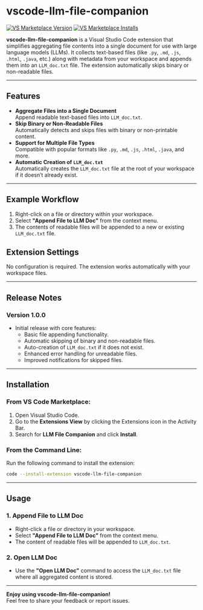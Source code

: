 # vscode-llm-file-companion


[![VS Marketplace Version](https://badgen.net/vs-marketplace/v/Danielskry.llm-file-companion)](https://marketplace.visualstudio.com/items?itemName=Danielskry.llm-file-companion)
[![VS Marketplace Installs](https://badgen.net/vs-marketplace/i/Danielskry.llm-file-companion)](https://marketplace.visualstudio.com/items?itemName=Danielskry.llm-file-companion)

**vscode-llm-file-companion** is a Visual Studio Code extension that simplifies aggregating file contents into a single document for use with large language models (LLMs). It collects text-based files (like `.py`, `.md`, `.js`, `.html`, `.java`, etc.) along with metadata from your workspace and appends them into an `LLM_doc.txt` file. The extension automatically skips binary or non-readable files.

---

## Features

- **Aggregate Files into a Single Document**  
  Append readable text-based files into `LLM_doc.txt`. 
- **Skip Binary or Non-Readable Files**  
  Automatically detects and skips files with binary or non-printable content.  
- **Support for Multiple File Types**  
  Compatible with popular formats like `.py`, `.md`, `.js`, `.html`, `.java`, and more.  
- **Automatic Creation of `LLM_doc.txt`**  
  Automatically creates the `LLM_doc.txt` file at the root of your workspace if it doesn’t already exist.  

---

## Example Workflow

1. Right-click on a file or directory within your workspace.  
2. Select **"Append File to LLM Doc"** from the context menu.  
3. The contents of readable files will be appended to a new or existing `LLM_doc.txt` file.  

## Extension Settings

No configuration is required. The extension works automatically with your workspace files.  

---

## Release Notes

### **Version 1.0.0**
- Initial release with core features:
  - Basic file appending functionality.
  - Automatic skipping of binary and non-readable files.
  - Auto-creation of `LLM_doc.txt` if it does not exist.
  - Enhanced error handling for unreadable files.
  - Improved notifications for skipped files.

---

## Installation

### From VS Code Marketplace:
1. Open Visual Studio Code.  
2. Go to the **Extensions View** by clicking the Extensions icon in the Activity Bar.  
3. Search for **LLM File Companion** and click **Install**.  

### From the Command Line:
Run the following command to install the extension:  
```bash
code --install-extension vscode-llm-file-companion
```

---

## Usage

### 1. Append File to LLM Doc
- Right-click a file or directory in your workspace.  
- Select **"Append File to LLM Doc"** from the context menu.  
- The content of readable files will be appended to `LLM_doc.txt`.  

### 2. Open LLM Doc
- Use the **"Open LLM Doc"** command to access the `LLM_doc.txt` file where all aggregated content is stored.  

---

**Enjoy using vscode-llm-file-companion!**  
Feel free to share your feedback or report issues.  
